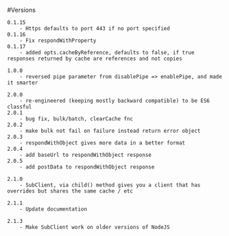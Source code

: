 #Versions

    0.1.15 
        - Https defaults to port 443 if no port specified
    0.1.16 
        - Fix respondWithProperty
    0.1.17 
        - added opts.cacheByReference, defaults to false, if true responses returned by cache are references and not copies
    
    1.0.0 
        - reversed pipe parameter from disablePipe => enablePipe, and made it smarter
 
    2.0.0 
        - re-engineered (keeping mostly backward compatible) to be ES6 classful
    2.0.1 
        - bug fix, bulk/batch, clearCache fnc
    2.0.2 
        - make bulk not fail on failure instead return error object
    2.0.3 
        - respondWithObject gives more data in a better format
    2.0.4 
        - add baseUrl to respondWithObject response
    2.0.5 
        - add postData to respondWithObject response
    
    2.1.0 
        - SubClient, via child() method gives you a client that has overrides but shares the same cache / etc
    
    2.1.1
        - Update documentation
        
    2.1.3
        - Make SubClient work on older versions of NodeJS